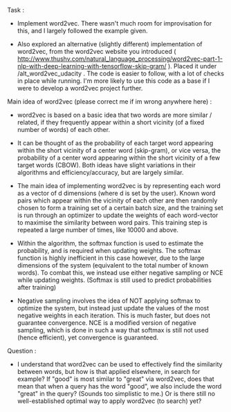 Task :
- Implement word2vec. There wasn't much room for improvisation for this, and I largely followed the example given.

- Also explored an alternative (slightly different) implementation of word2vec, from the word2vec website you introduced ( http://www.thushv.com/natural_language_processing/word2vec-part-1-nlp-with-deep-learning-with-tensorflow-skip-gram/ ). Placed it under /alt_word2vec_udacity . The code is easier to follow, with a lot of checks in place while running. I'm more likely to use this code as a base if I were to develop a word2vec project further.


Main idea of word2vec (please correct me if im wrong anywhere here) :

- word2vec is based on a basic idea that two words are more similar / related, if they frequently appear within a short vicinity (of a fixed number of words) of each other.

- It can be thought of as the probability of each target word appearing within the short vicinity of a center word (skip-gram), or vice versa, the probability of a center word appearing within the short vicinity of a few target words (CBOW). Both ideas have slight variations in their algorithms and efficiency/accuracy, but are largely similar.

- The main idea of implementing word2vec is by representing each word as a vector of d dimensions (where d is set by the user). Known word pairs which appear within the vicinity of each other are then randomly chosen to form a training set of a certain batch size, and the training set is run through an optimizer to update the weights of each word-vector to maximise the similarity between word pairs. This training step is repeated a large number of times, like 10000 and above.

- Within the algorithm, the softmax function is used to estimate the probability, and is required when updating weights. The softmax function is highly inefficient in this case however, due to the large dimensions of the system (equivalent to the total number of known words). To combat this, we instead use either negative sampling or NCE while updating weights. (Softmax is still used to predict probabilities after training)

- Negative sampling involves the idea of NOT applying softmax to optimize the system, but instead just update the values of the most negative weights in each iteration. This is much faster, but does not guarantee convergence. NCE is a modified version of negative sampling, which is done in such a way that softmax is still not used (hence efficient), yet convergence is guaranteed.

Question :

- I understand that word2vec can be used to effectively find the similarity between words, but how is that applied elsewhere, in search for example? If "good" is most similar to "great" via word2vec, does that mean that when a query has the word "good", we also include the word "great" in the query? (Sounds too simplistic to me.) Or is there still no well-established optimal way to apply word2vec (to search) yet?
